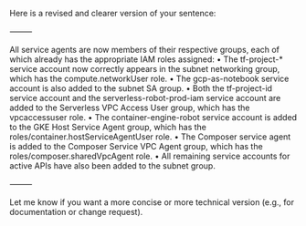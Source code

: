 Here is a revised and clearer version of your sentence:

⸻

All service agents are now members of their respective groups, each of which already has the appropriate IAM roles assigned:
	•	The tf-project-* service account now correctly appears in the subnet networking group, which has the compute.networkUser role.
	•	The gcp-as-notebook service account is also added to the subnet SA group.
	•	Both the tf-project-id service account and the serverless-robot-prod-iam service account are added to the Serverless VPC Access User group, which has the vpcaccessuser role.
	•	The container-engine-robot service account is added to the GKE Host Service Agent group, which has the roles/container.hostServiceAgentUser role.
	•	The Composer service agent is added to the Composer Service VPC Agent group, which has the roles/composer.sharedVpcAgent role.
	•	All remaining service accounts for active APIs have also been added to the subnet group.

⸻

Let me know if you want a more concise or more technical version (e.g., for documentation or change request).
